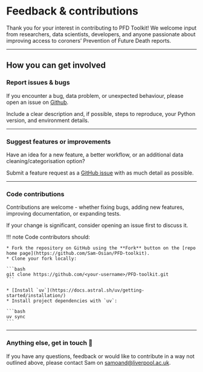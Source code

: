 # Feedback & contributions

Thank you for your interest in contributing to PFD Toolkit! We welcome input from researchers, data scientists, developers, and anyone passionate about improving access to coroners’ Prevention of Future Death reports.

---

## How you can get involved

### Report issues & bugs 

If you encounter a bug, data problem, or unexpected behaviour, please open an issue on [Github](https://github.com/Sam-Osian/PFD-toolkit/issues).

Include a clear description and, if possible, steps to reproduce, your Python version, and environment details.

---

### Suggest features or improvements 

Have an idea for a new feature, a better workflow, or an additional data cleaning/categorisation option?

Submit a feature request as a [GitHub issue](https://github.com/Sam-Osian/PFD-toolkit/issues) with as much detail as possible.

---

### Code contributions

Contributions are welcome - whether fixing bugs, adding new features, improving documentation, or expanding tests.

If your change is significant, consider opening an issue first to discuss it.

!!! note
    Code contributors should: 

    * Fork the repository on GitHub using the **Fork** button on the [repo home page](https://github.com/Sam-Osian/PFD-toolkit).
    * Clone your fork locally:

    ```bash
    git clone https://github.com/<your-username>/PFD-toolkit.git
    ```

    * [Install `uv`](https://docs.astral.sh/uv/getting-started/installation/)
    * Install project dependencies with `uv`:

    ```bash
    uv sync
    ```

---

### Anything else, get in touch 💬

If you have any questions, feedback or would like to contribute in a way not outlined above, please contact Sam on samoand@liverpool.ac.uk.